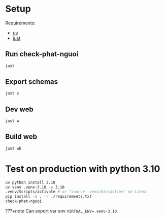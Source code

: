 # Setup

Requirements:

- [uv](https://github.com/astral-sh/uv)
- [just](https://github.com/casey/just)

## Run check-phat-nguoi

```sh
just
```

## Export schemas

```sh
just s
```

## Dev web

```sh
just w
```

## Build web

```sh
just wb
```

# Test on production with python 3.10

```sh
uv python install 3.10
uv venv .venv-3.10 -p 3.10
.venv/Scripts/activate # or "source .venv/bin/active" on Linux
pip install -e . -r ./requirements.txt
check-phat-nguoi
```

???+note
Can export var env `VIRTUAL_ENV=.venv-3.10`
